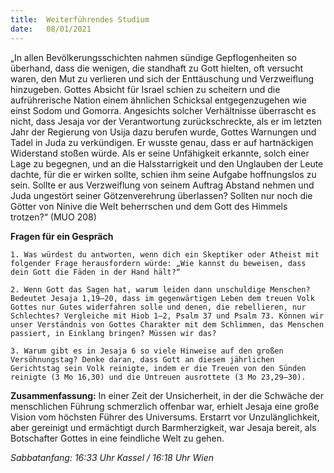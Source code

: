 ```yaml
---
title:  Weiterführendes Studium
date:   08/01/2021
---
```


„In allen Bevölkerungsschichten nahmen sündige Gepflogenheiten so überhand, dass die wenigen, die standhaft zu Gott hielten, oft versucht waren, den Mut zu verlieren und sich der Enttäuschung und Verzweiflung hinzugeben. Gottes Absicht für Israel schien zu scheitern und die aufrührerische Nation einem ähnlichen Schicksal entgegenzugehen wie einst Sodom und Gomorra. Angesichts solcher Verhältnisse überrascht es nicht, dass Jesaja vor der Verantwortung zurückschreckte, als er im letzten Jahr der Regierung von Usija dazu berufen wurde, Gottes Warnungen und Tadel in Juda zu verkündigen. Er wusste genau, dass er auf hartnäckigen Widerstand stoßen würde. Als er seine Unfähigkeit erkannte, solch einer Lage zu begegnen, und an die Halsstarrigkeit und den Unglauben der Leute dachte, für die er wirken sollte, schien ihm seine Aufgabe hoffnungslos zu sein. Sollte er aus Verzweiflung von seinem Auftrag Abstand nehmen und Juda ungestört seiner Götzenverehrung überlassen? Sollten nur noch die Götter von Ninive die Welt beherrschen und dem Gott des Himmels trotzen?“ (MUO 208)

**Fragen für ein Gespräch**

`1. Was würdest du antworten, wenn dich ein Skeptiker oder Atheist mit folgender Frage herausfordern würde: „Wie kannst du beweisen, dass dein Gott die Fäden in der Hand hält?“`

`2. Wenn Gott das Sagen hat, warum leiden dann unschuldige Menschen? Bedeutet Jesaja 1,19–20, dass im gegenwärtigen Leben dem treuen Volk Gottes nur Gutes widerfahren solle und denen, die rebellieren, nur Schlechtes? Vergleiche mit Hiob 1–2, Psalm 37 und Psalm 73. Können wir unser Verständnis von Gottes Charakter mit dem Schlimmen, das Menschen passiert, in Einklang bringen? Müssen wir das?`

`3. Warum gibt es in Jesaja 6 so viele Hinweise auf den großen Versöhnungstag? Denke daran, dass Gott an diesem jährlichen Gerichtstag sein Volk reinigte, indem er die Treuen von den Sünden reinigte (3 Mo 16,30) und die Untreuen ausrottete (3 Mo 23,29–30).`

**Zusammenfassung:** In einer Zeit der Unsicherheit, in der die Schwäche der menschlichen Führung schmerzlich offenbar war, erhielt Jesaja eine große Vision vom höchsten Führer des Universums. Erstarrt vor Unzulänglichkeit, aber gereinigt und ermächtigt durch Barmherzigkeit, war Jesaja bereit, als Botschafter Gottes in eine feindliche Welt zu gehen.

_Sabbatanfang: 16:33 Uhr Kassel / 16:18 Uhr Wien_